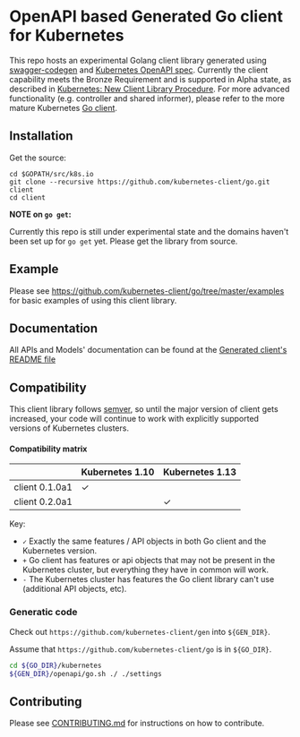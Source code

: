 # OpenAPI based Generated Go client for Kubernetes

This repo hosts an experimental Golang client library generated using [swagger-codegen](https://github.com/swagger-api/swagger-codegen) and [Kubernetes OpenAPI spec](https://github.com/kubernetes/kubernetes/tree/master/api/openapi-spec). Currently the client capability meets the Bronze Requirement and is supported in Alpha state, as described in [Kubernetes: New Client Library Procedure](https://github.com/kubernetes/community/blob/master/contributors/design-proposals/api-machinery/csi-new-client-library-procedure.md). For more advanced functionality (e.g. controller and shared informer), please refer to the more mature Kubernetes [Go client](https://github.com/kubernetes/client-go).

## Installation

Get the source:

```
cd $GOPATH/src/k8s.io
git clone --recursive https://github.com/kubernetes-client/go.git client
cd client
```

**NOTE on `go get`:**

Currently this repo is still under experimental state and the domains haven't been set up for `go get` yet. Please get the library from source.

## Example

Please see https://github.com/kubernetes-client/go/tree/master/examples for
basic examples of using this client library.

## Documentation

All APIs and Models' documentation can be found at the [Generated client's README file](kubernetes/README.md)

## Compatibility

This client library follows [semver](http://semver.org/), so until the major version of
client gets increased, your code will continue to work with explicitly
supported versions of Kubernetes clusters.

#### Compatibility matrix

|                  | Kubernetes 1.10 | Kubernetes 1.13 |
|------------------|-----------------|-----------------|
| client 0.1.0a1   | ✓               |                 |
| client 0.2.0a1   |                 | ✓               |

Key:

* `✓` Exactly the same features / API objects in both Go client and the Kubernetes
  version.
* `+` Go client has features or api objects that may not be present in the
  Kubernetes cluster, but everything they have in common will work.
* `-` The Kubernetes cluster has features the Go client library can't use
  (additional API objects, etc).

### Generatic code

Check out `https://github.com/kubernetes-client/gen` into `${GEN_DIR}`.

Assume that `https://github.com/kubernetes-client/go` is in `${GO_DIR}`.

```sh
cd ${GO_DIR}/kubernetes
${GEN_DIR}/openapi/go.sh ./ ./settings
```

## Contributing

Please see [CONTRIBUTING.md](CONTRIBUTING.md) for instructions on how to contribute.
